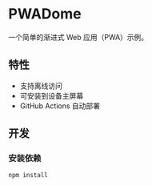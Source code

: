 # PWADome

一个简单的渐进式 Web 应用（PWA）示例。

## 特性

- 支持离线访问
- 可安装到设备主屏幕
- GitHub Actions 自动部署

## 开发

### 安装依赖

```bash
npm install